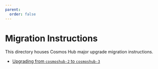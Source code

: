 ```yaml
---
parent:
  order: false
---
```


# Migration Instructions

This directory houses Cosmos Hub major upgrade migration instructions.

- [Upgrading from `cosmoshub-2` to `cosmoshub-3`](cosmoshub-2.md)
